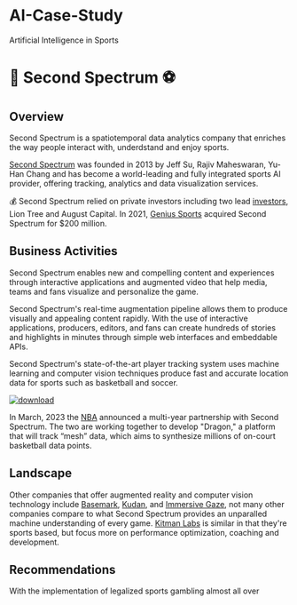 # AI-Case-Study
Artificial Intelligence in Sports
# 🏀 Second Spectrum ⚽

## Overview

Second Spectrum is a spatiotemporal data analytics company that enriches the way people interact with, underdstand and enjoy sports.

[Second Spectrum](https://www.secondspectrum.com/index.html) was founded in 2013 by Jeff Su, Rajiv Maheswaran, Yu-Han Chang and has become a world-leading and fully integrated sports AI provider, offering tracking, analytics and data visualization services.

💰 Second Spectrum relied on private investors including two lead [investors](https://www.crunchbase.com/organization/second-spectrum/company_financials), Lion Tree and August Capital.  In 2021, [Genius Sports](https://www.sec.gov/Archives/edgar/data/1834489/000119312521153436/d431115dex991.htm) acquired Second Spectrum for $200 million.

## Business Activities

Second Spectrum enables new and compelling content and experiences through interactive applications and augmented video that help media, teams and fans visualize and personalize the game.

Second Spectrum's real-time augmentation pipeline allows them to produce visually and appealing content rapidly.  With the use of interactive applications, producers, editors, and fans can create hundreds of stories and highlights in minutes through simple web interfaces and embeddable APIs.

Second Spectrum's state-of-the-art player tracking system uses machine learning and computer vision techniques produce fast and accurate location data for sports such as basketball and soccer. 

[![download](https://github.com/JoeMiddleton14/AI-Case-Study/assets/162524521/e90df486-d276-4c4b-9fb8-754a8aa4fabc)](https://www.youtube.com/watch?v=MoLh1r2pMdM)


In March, 2023 the [NBA](https://pr.nba.com/nba-genius-sports-second-spectrum-expanded-partnership/#:~:text=We%20are%20the%20trusted%20partner,NASCAR%2C%20AFA%20and%20Liga%20MX.) announced a multi-year partnership with Second Spectrum.  The two are working together to develop "Dragon," a platform that will track “mesh” data, which aims to synthesize millions of on-court basketball data points.

## Landscape

Other companies that offer augmented reality and computer vision technology include [Basemark](https://www.basemark.com/?utm_term=basemark&utm_campaign=Search-Campaing-Rocksolid&utm_source=adwords&utm_medium=ppc&hsa_acc=2843187597&hsa_cam=14935452885&hsa_grp=125689726542&hsa_ad=640277895105&hsa_src=g&hsa_tgt=kwd-372807042398&hsa_kw=basemark&hsa_mt=e&hsa_net=adwords&hsa_ver=3&gad_source=1&gclid=CjwKCAjw7-SvBhB6EiwAwYdCAaD4qHkGrp3RLf2Pukj1WhbYYgBXf7UsqcL2vr2g7DrIzpysVJqF1BoCck8QAvD_BwE), [Kudan](https://www.kudan.io/), and [Immersive Gaze](http://immersivegaze.com/), not many other companies compare to what Second Spectrum provides an unparalled machine understanding of every game.  [Kitman Labs](https://www.kitmanlabs.com/) is similar in that they're sports based, but focus more on performance optimization, coaching and development.  

## Recommendations

With the implementation of legalized sports gambling almost all over 




